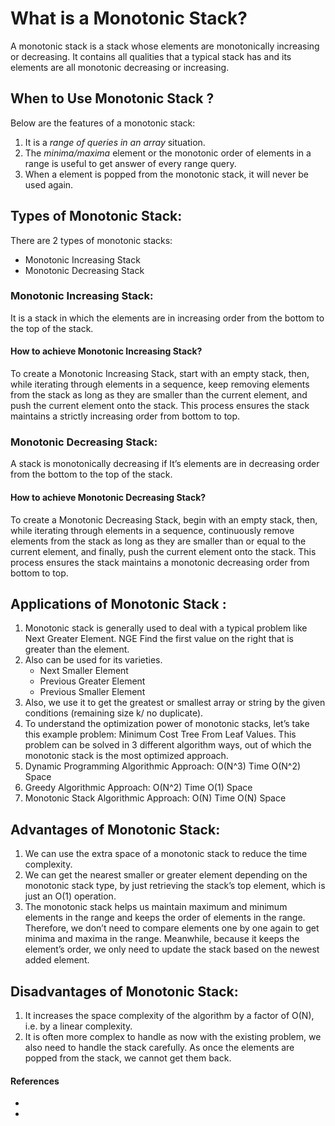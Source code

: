 # What is a Monotonic Stack?
A monotonic stack is a stack whose elements are monotonically increasing or decreasing. It contains all 
qualities that a typical stack has and its elements are all monotonic decreasing or increasing.

## When to Use Monotonic Stack ?
Below are the features of a monotonic stack:
1. It is a _range of queries in an array_ situation.
2. The _minima/maxima_ element or the monotonic order of elements in a range is useful to get answer of every range query.
3. When a element is popped from the monotonic stack, it will never be used again.

## Types of Monotonic Stack:
There are 2 types of monotonic stacks:

* Monotonic Increasing Stack
* Monotonic Decreasing Stack
### Monotonic Increasing Stack:
It is a stack in which the elements are in increasing order from the bottom to the top of the stack. 

#### How to achieve Monotonic Increasing Stack?
To create a Monotonic Increasing Stack, start with an empty stack, then, while iterating through elements in a sequence, keep removing elements from the stack as long as they are smaller than the current element, and push the current element onto the stack. This process ensures the stack maintains a strictly increasing order from bottom to top.

### Monotonic Decreasing Stack:
A stack is monotonically decreasing if It’s elements are in decreasing order from the bottom to the top of the stack. 

#### How to achieve Monotonic Decreasing Stack?
To create a Monotonic Decreasing Stack, begin with an empty stack, then, while iterating through elements in a sequence, continuously remove elements from the stack as long as they are smaller than or equal to the current element, and finally, push the current element onto the stack. This process ensures the stack maintains a monotonic decreasing order from bottom to top.

## Applications of Monotonic Stack :
1. Monotonic stack is generally used to deal with a typical problem like Next Greater Element. NGE Find the
 first value on the right that is greater than the element.
2. Also can be used for its varieties.
    * Next Smaller Element
    * Previous Greater Element
    * Previous Smaller Element
3. Also, we use it to get the greatest or smallest array or string by the given conditions (remaining size
 k/ no duplicate).
4. To understand the optimization power of monotonic stacks, let’s take this example problem: Minimum Cost
  Tree From Leaf Values. This problem can be solved in 3 different algorithm ways, out of which the monotonic
  stack is the most optimized approach.
5. Dynamic Programming Algorithmic Approach: O(N^3) Time O(N^2) Space
6. Greedy Algorithmic Approach: O(N^2) Time O(1) Space
7. Monotonic Stack Algorithmic Approach: O(N) Time O(N) Space
## Advantages of Monotonic Stack:
1. We can use the extra space of a monotonic stack to reduce the time complexity.
2. We can get the nearest smaller or greater element depending on the monotonic stack type, by just retrieving
  the stack’s top element, which is just an O(1) operation.
3. The monotonic stack helps us maintain maximum and minimum elements in the range and keeps the order of 
  elements in the range. Therefore, we don’t need to compare elements one by one again to get minima and maxima
 in the range. Meanwhile, because it keeps the element’s order, we only need to update the stack based on the 
 newest added element.
## Disadvantages of Monotonic Stack:
1. It increases the space complexity of the algorithm by a factor of O(N), i.e. by a linear complexity.
2. It is often more complex to handle as now with the existing problem, we also need to handle the stack
  carefully. As once the elements are popped from the stack, we cannot get them back.

#### References
* [](https://github.com/lzl124631x/algorithm/blob/master/monotonic-stack.md#monotonic-stack)
* [](https://www.geeksforgeeks.org/how-to-identify-and-solve-monotonic-stack-problems/)
